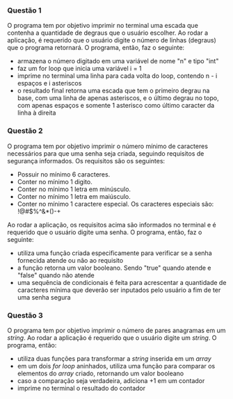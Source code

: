 ### Questão 1

O programa tem por objetivo imprimir no terminal uma escada que contenha a quantidade de degraus que o usuário escolher.
Ao rodar a aplicação, é requerido que o usuário digite o número de linhas (degraus) que o programa retornará.
O programa, então, faz o seguinte:
- armazena o número digitado em uma variável de nome "n" e tipo "int"
- faz um for loop que inicia uma variável i = 1
- imprime no terminal uma linha para cada volta do loop, contendo n - i espaços e i asteriscos
- o resultado final retorna uma escada que tem o primeiro degrau na base, com uma linha de apenas asteriscos, e o último degrau no topo, com apenas espaços e somente 1 asterisco como último caracter da linha à direita

### Questão 2

O programa tem por objetivo imprimir o número mínimo de caracteres necessários para que uma senha seja criada, seguindo requisitos de segurança informados. Os requisitos são os seguintes:
- Possuir no mínimo 6 caracteres.
- Conter no mínimo 1 digito.
- Conter no mínimo 1 letra em minúsculo.
- Conter no mínimo 1 letra em maiúsculo.
- Conter no mínimo 1 caractere especial. Os caracteres especiais são: !@#$%^&*()-+

Ao rodar a aplicação, os requisitos acima são informados no terminal e é requerido que o usuário digite uma senha. O programa, então, faz o seguinte:
- utiliza uma função criada especificamente para verificar se a senha fornecida atende ou não ao requisito
- a função retorna um valor booleano. Sendo "true" quando atende e "false" quando não atende
- uma sequência de condicionais é feita para acrescentar a quantidade de caracteres mínima que deverão ser inputados pelo usuário a fim de ter uma senha segura

### Questão 3

O programa tem por objetivo imprimir o número de pares anagramas em um *string*.
Ao rodar a aplicação é requerido que o usuário digite um *string*. O programa, então:
- utiliza duas funções para transformar a *string* inserida em um *array*
- em um dois *for loop* aninhados, utiliza uma função para comparar os elementos do *array* criado, retornando um valor booleano
- caso a comparação seja verdadeira, adiciona +1 em um contador
- imprime no terminal o resultado do contador
